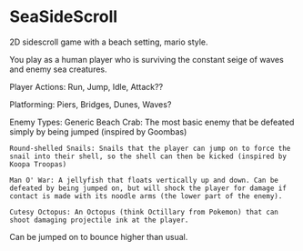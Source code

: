 # SeaSideScroll

2D sidescroll game with a beach setting, mario style. 

You play as a human player who is surviving the constant seige of waves
and enemy sea creatures. 

Player Actions: 
	Run, Jump, Idle, Attack??
	
Platforming:
	Piers, Bridges, Dunes, Waves?
	
Enemy Types:
	Generic Beach Crab: The most basic enemy that be defeated simply by being jumped (inspired by Goombas)
	
	Round-shelled Snails: Snails that the player can jump on to force the snail into their shell, so the shell can then be kicked (inspired by Koopa Troopas)
	
	Man O' War: A jellyfish that floats vertically up and down. Can be defeated by being jumped on, but will shock the player for damage if contact is made with its noodle arms (the lower part of the enemy).
	
	Cutesy Octopus: An Octopus (think Octillary from Pokemon) that can shoot damaging projectile ink at the player.
Can be jumped on to bounce higher than usual.
